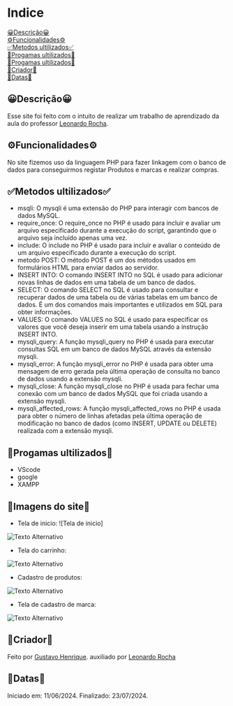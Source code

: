 # Indice 
[😀Descrição😀](#descri%C3%A7%C3%A3o)<br>
[⚙️Funcionalidades⚙️](#%EF%B8%8Ffuncionalidades%EF%B8%8F)<br>
[✅Metodos ultilizados✅](#metodos-ultilizados)<br>
[🍏Progamas ultilizados🍏](#progamas-ultilizados)<br>
[🍏Progamas ultilizados🍏](#imagens-do-site)<br>
[👷Criador👷](#criador)<br>
[📅Datas📅](#datas)<br>

## 😀Descrição😀
Esse site foi feito com o intuito de realizar um trabalho de aprendizado da aula do professor [Leonardo Rocha](https://www.linkedin.com/in/leonardossrocha/).

## ⚙️Funcionalidades⚙️
No site fizemos uso da linguagem PHP para fazer linkagem com o banco de dados para conseguirmos registar Produtos e marcas e realizar compras.

## ✅Metodos ultilizados✅
* msqli:
    O mysqli é uma extensão do PHP para interagir com bancos de dados MySQL.
* require_once:
    O require_once no PHP é usado para incluir e avaliar um arquivo especificado durante a execução do script, garantindo que o arquivo seja incluído apenas uma vez.
* include:
    O include no PHP é usado para incluir e avaliar o conteúdo de um arquivo especificado durante a execução do script.
* metodo POST:
    O método POST é um dos métodos usados em formulários HTML para enviar dados ao servidor. 
* INSERT INTO:
    O comando INSERT INTO no SQL é usado para adicionar novas linhas de dados em uma tabela de um banco de dados.
* SELECT:
    O comando SELECT no SQL é usado para consultar e recuperar dados de uma tabela ou de várias tabelas em um banco de dados. É um dos comandos mais importantes e utilizados em SQL para obter informações.
* VALUES:
    O comando VALUES no SQL é usado para especificar os valores que você deseja inserir em uma tabela usando a instrução INSERT INTO.
* mysqli_query:
    A função mysqli_query no PHP é usada para executar consultas SQL em um banco de dados MySQL através da extensão mysqli.
* mysqli_error:
    A função mysqli_error no PHP é usada para obter uma mensagem de erro gerada pela última operação de consulta no banco de dados usando a extensão mysqli.
* mysqli_close:
    A função mysqli_close no PHP é usada para fechar uma conexão com um banco de dados MySQL que foi criada usando a extensão mysqli.
* mysqli_affected_rows:
    A função mysqli_affected_rows no PHP é usada para obter o número de linhas afetadas pela última operação de modificação no banco de dados (como INSERT, UPDATE ou DELETE) realizada com a extensão mysqli.

## 🍏Progamas ultilizados🍏
* VScode
* google
* XAMPP

## 📲Imagens do site📲

* Tela de inicio:
![Tela de inicio]<br>
<img src="Tinicio.png" alt="Texto Alternativo">

* Tela do carrinho:
<img src="Tcarrinho.png" alt="Texto Alternativo">

* Cadastro de produtos:
<img src="Tcaddprodutos.png" alt="Texto Alternativo">

* Tela de cadastro de marca:
<img src="Tcaddmarca.php" alt="Texto Alternativo">

## 👷Criador👷
Feito por [Gustavo Henrique](https://github.com/foxymplayer).
auxiliado por [Leonardo Rocha](https://www.linkedin.com/in/leonardossrocha/)


## 📅Datas📅
Iniciado em: 11/06/2024.
Finalizado: 23/07/2024.

